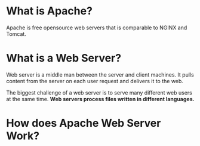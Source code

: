 # What is Apache?

Apache is free opensource web servers that is comparable to NGINX and Tomcat.

# What is a Web Server?

Web server is a middle man between the server and client machines. It pulls content from the server on each user request and delivers it to the web.

The biggest challenge of a web server is to serve many different web users at the same time. **Web servers process files written in different languages.**

# How does Apache Web Server Work?
